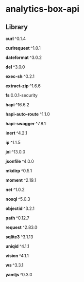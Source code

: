  # analytics-box-api
 <b> <h2>Library</h2>  </b> <p>
   <b> curl </b>^0.1.4 <p>
   <b>curlrequest </b>^1.0.1 <p>
   <b> dateformat </b>^3.0.2 <p>
   <b> del </b>^3.0.0 <p>
   <b> exec-sh </b>^0.2.1 <p>
   <b> extract-zip </b>^1.6.6 <p>
   <b> fs </b> 0.0.1-security <p>
   <b> hapi </b>^16.6.2 <p>
   <b> hapi-auto-route </b>^1.1.0 <p>
   <b> hapi-swagger </b>^7.8.1 <p>
   <b> inert </b>^4.2.1 <p>
   <b> ip </b>^1.1.5 <p>
   <b> joi </b>^13.0.0 <p> 
   <b> jsonfile </b>^4.0.0 <p> 
   <b> mkdirp </b>^0.5.1<p> 
   <b> moment </b>^2.19.1 <p>
   <b> net </b>^1.0.2 <p>
   <b> nosql</b> ^5.0.3 <p>
   <b> objectid </b>^3.2.1 <p>
   <b> path </b>^0.12.7 <p>
   <b> request </b>^2.83.0 <p>
   <b> sqlite3 </b>^3.1.13 <p>
   <b> uniqid </b>^4.1.1 <p>
   <b> vision </b>^4.1.1 <p>
   <b> ws </b>^3.3.1 <p>
   <b> yamljs  </b>^0.3.0 <p>
